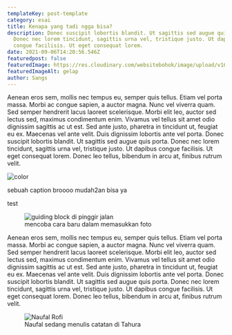 ```yaml
---
templateKey: post-template
category: esai
title: Kenapa yang tadi ngga bisa?
description: Donec suscipit lobortis blandit. Ut sagittis sed augue quis porta.
  Donec nec lorem tincidunt, sagittis urna vel, tristique justo. Ut dapibus
  congue facilisis. Ut eget consequat lorem.
date: 2021-09-06T14:20:56.546Z
featuredpost: false
featuredImage: https://res.cloudinary.com/websitebohok/image/upload/v1630953070/samples/sheep.jpg
featuredImageAlt: gelap
author: Sangs
---
```

Aenean eros sem, mollis nec tempus eu, semper quis tellus. Etiam vel porta massa. Morbi ac congue sapien, a auctor magna. Nunc vel viverra quam. Sed semper hendrerit lacus laoreet scelerisque. Morbi elit leo, auctor sed lectus sed, maximus condimentum enim. Vivamus vel tellus sit amet odio dignissim sagittis ac ut est. Sed ante justo, pharetra in tincidunt ut, feugiat eu ex. Maecenas vel ante velit. Duis dignissim lobortis ante vel porta. Donec suscipit lobortis blandit. Ut sagittis sed augue quis porta. Donec nec lorem tincidunt, sagittis urna vel, tristique justo. Ut dapibus congue facilisis. Ut eget consequat lorem. Donec leo tellus, bibendum in arcu at, finibus rutrum velit.

![color](https://res.cloudinary.com/websitebohok/image/upload/v1630953121/samples/ecommerce/car-interior-design.jpg "judulnya adalah")

<span>sebuah caption broooo mudah2an bisa ya</span>

test

<figure><img src="https://res.cloudinary.com/websitebohok/image/upload/v1632130542/Guiding_Block-2_cehga9.jpg" alt="guiding block di pinggir jalan" loading="lazy" /><figcaption>mencoba cara baru dalam memasukkan foto</figcaption></figure>

Aenean eros sem, mollis nec tempus eu, semper quis tellus. Etiam vel porta massa. Morbi ac congue sapien, a auctor magna. Nunc vel viverra quam. Sed semper hendrerit lacus laoreet scelerisque. Morbi elit leo, auctor sed lectus sed, maximus condimentum enim. Vivamus vel tellus sit amet odio dignissim sagittis ac ut est. Sed ante justo, pharetra in tincidunt ut, feugiat eu ex. Maecenas vel ante velit. Duis dignissim lobortis ante vel porta. Donec suscipit lobortis blandit. Ut sagittis sed augue quis porta. Donec nec lorem tincidunt, sagittis urna vel, tristique justo. Ut dapibus congue facilisis. Ut eget consequat lorem. Donec leo tellus, bibendum in arcu at, finibus rutrum velit.



<figure><img src="https://res.cloudinary.com/websitebohok/image/upload/v1632129356/gr9yacscmcm6l6zf066x.jpg" alt="Naufal Rofi" loading="lazy" /><figcaption>Naufal sedang menulis catatan di Tahura</figcaption></figure>